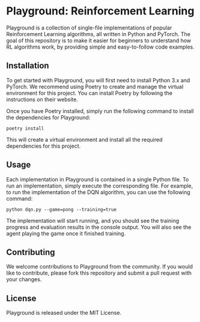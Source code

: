 # Playground: Reinforcement Learning
Playground is a collection of single-file implementations of popular Reinforcement Learning algorithms, all written in Python and PyTorch. The goal of this repository is to make it easier for beginners to understand how RL algorithms work, by providing simple and easy-to-follow code examples.

## Installation
To get started with Playground, you will first need to install Python 3.x and PyTorch. We recommend using Poetry to create and manage the virtual environment for this project. You can install Poetry by following the instructions on their website.

Once you have Poetry installed, simply run the following command to install the dependencies for Playground:

```
poetry install
```
This will create a virtual environment and install all the required dependencies for this project.

## Usage
Each implementation in Playground is contained in a single Python file. To run an implementation, simply execute the corresponding file. For example, to run the implementation of the DQN algorithm, you can use the following command:

```
python dqn.py --game=pong --training=true
```
The implementation will start running, and you should see the training progress and evaluation results in the console output.
You will also see the agent playing the game once it finished training.

## Contributing
We welcome contributions to Playground from the community. If you would like to contribute, please fork this repository and submit a pull request with your changes.

## License
Playground is released under the MIT License.
